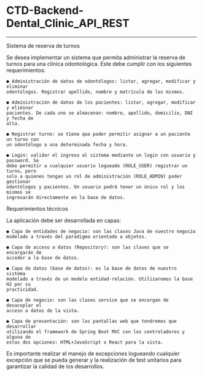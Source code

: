 # CTD-Backend-Dental_Clinic_API_REST

---------------------------------------------------------------------------------------

Sistema de reserva de turnos

Se desea implementar un sistema que permita administrar la reserva de turnos para una
clínica odontológica. Este debe cumplir con los siguientes requerimientos:

    ● Administración de datos de odontólogos: listar, agregar, modificar y eliminar
    odontólogos. Registrar apellido, nombre y matrícula de los mismos.

    ● Administración de datos de los pacientes: listar, agregar, modificar y eliminar
    pacientes. De cada uno se almacenan: nombre, apellido, domicilio, DNI y fecha de
    alta.

    ● Registrar turno: se tiene que poder permitir asignar a un paciente un turno con
    un odontólogo a una determinada fecha y hora.

    ● Login: validar el ingreso al sistema mediante un login con usuario y password. Se
    debe permitir a cualquier usuario logueado (ROLE_USER) registrar un turno, pero
    solo a quienes tengan un rol de administración (ROLE_ADMIN) poder gestionar
    odontólogos y pacientes. Un usuario podrá tener un único rol y los mismos se
    ingresarán directamente en la base de datos.
  
Requerimientos técnicos

La aplicación debe ser desarrollada en capas:

    ● Capa de entidades de negocio: son las clases Java de nuestro negocio
    modelado a través del paradigma orientado a objetos.

    ● Capa de acceso a datos (Repository): son las clases que se encargarán de
    acceder a la base de datos.

    ● Capa de datos (base de datos): es la base de datos de nuestro sistema
    modelado a través de un modelo entidad-relación. Utilizaremos la base H2 por su
    practicidad.

    ● Capa de negocio: son las clases service que se encargan de desacoplar el
    acceso a datos de la vista.

    ● Capa de presentación: son las pantallas web que tendremos que desarrollar
    utilizando el framework de Spring Boot MVC con los controladores y alguna de
    estas dos opciones: HTML+JavaScript o React para la vista.
  
Es importante realizar el manejo de excepciones logueando cualquier excepción que se
pueda generar y la realización de test unitarios para garantizar la calidad de los
desarrollos.
